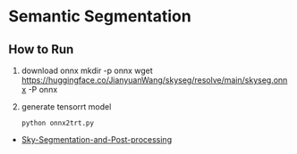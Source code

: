 # Semantic Segmentation

## How to Run

1. download onnx 
    mkdir -p onnx
    wget https://huggingface.co/JianyuanWang/skyseg/resolve/main/skyseg.onnx -P onnx

2. generate tensorrt model
    ```
    python onnx2trt.py
    ```

- [Sky-Segmentation-and-Post-processing](https://github.com/xiongzhu666/Sky-Segmentation-and-Post-processing)

